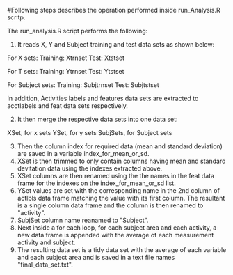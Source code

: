 #Following steps describes the operation performed inside run_Analysis.R scritp.

The run_analysis.R script performs the following:

1. It reads X, Y and Subject training and test data sets as shown below:

For X sets:
Training: Xtrnset
Test: Xtstset

For T sets:
Training: Ytrnset
Test: Ytstset

For Subject sets:
Training: Subjtrnset
Test: Subjtstset

In addition, Activities labels and features data sets are extracted to acctlabels and feat data sets respectively.

2. It then merge the respective data sets into one data set:

XSet, for x sets
YSet, for y sets
SubjSets, for Subject sets

3. Then the column index for required data (mean and standard deviation) are saved in a variable index_for_mean_or_sd.
4. XSet is then trimmed to only contain columns having mean and standard devitation data using the indexes extracted above.
5. XSet columns are then renamed using the the names in the feat data frame for the indexes on the index_for_mean_or_sd list.
6. YSet values are set with the corresponding name in the 2nd column of actlbls data frame matching the value with its first column. The resultant is a single column data frame and the column is then renamed to "activity".
7. SubjSet column name reanamed to "Subject".
8. Next inside a for each loop, for each subject area and each activity, a new data frame is appended with the average of each measurement activity and subject.
9. The resulting data set is a tidy data set with the average of each variable and each subject area and is saved in a text file names "final_data_set.txt".
